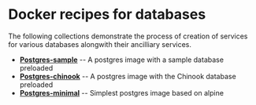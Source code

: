 # Docker recipes for databases

The following collections demonstrate the process of creation of services for various databases alongwith their ancilliary services.

- **[Postgres-sample](./postgresql-sample/)** -- A postgres image with a sample database preloaded
- **[Postgres-chinook](./postgresql-chinook/)** -- A postgres image with the Chinook database preloaded
- **[Postgres-minimal](./postgresql-minimal/)** -- Simplest postgres image based on alpine